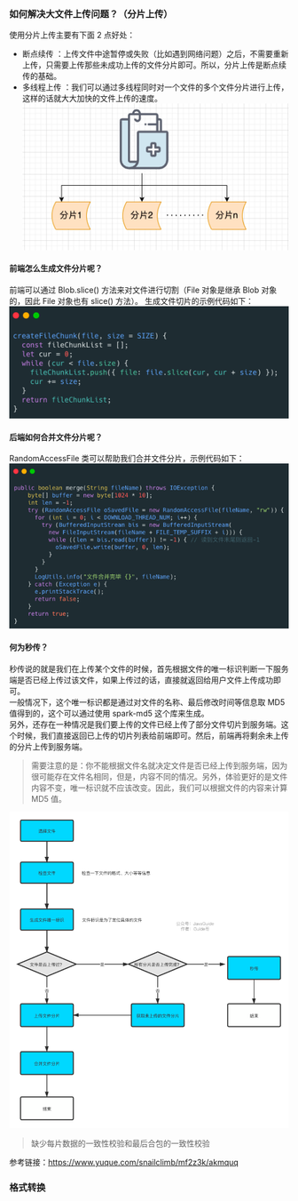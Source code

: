 ### 如何解决大文件上传问题？（分片上传）
使用分片上传主要有下面 2 点好处：
- 断点续传 ：上传文件中途暂停或失败（比如遇到网络问题）之后，不需要重新上传，只需要上传那些未成功上传的文件分片即可。所以，分片上传是断点续传的基础。
- 多线程上传 ：我们可以通过多线程同时对一个文件的多个文件分片进行上传，这样的话就大大加快的文件上传的速度。
![](分片上传样例图.png)

#### 前端怎么生成文件分片呢？
前端可以通过 Blob.slice() 方法来对文件进行切割（File 对象是继承 Blob 对象的，因此 File 对象也有 slice() 方法）。
生成文件切片的示例代码如下：
![](前端代码.png)

#### 后端如何合并文件分片呢？
RandomAccessFile 类可以帮助我们合并文件分片，示例代码如下：
![](后端代码.png)

#### 何为秒传？  
秒传说的就是我们在上传某个文件的时候，首先根据文件的唯一标识判断一下服务端是否已经上传过该文件，如果上传过的话，直接就返回给用户文件上传成功即可。  
一般情况下，这个唯一标识都是通过对文件的名称、最后修改时间等信息取 MD5 值得到的，这个可以通过使用 spark-md5 这个库来生成。   
另外，还存在一种情况是我们要上传的文件已经上传了部分文件切片到服务端。这个时候，我们直接返回已上传的切片列表给前端即可。然后，前端再将剩余未上传的分片上传到服务端。
>需要注意的是：你不能根据文件名就决定文件是否已经上传到服务端，因为很可能存在文件名相同，但是，内容不同的情况。另外，体验更好的是文件内容不变，唯一标识就不应该改变。因此，我们可以根据文件的内容来计算 MD5 值。  


![](流程图.png)
>缺少每片数据的一致性校验和最后合包的一致性校验

参考链接：https://www.yuque.com/snailclimb/mf2z3k/akmquq

### 格式转换